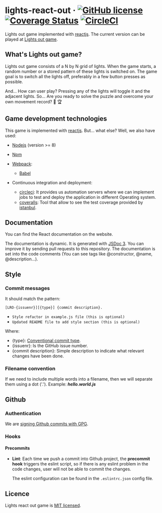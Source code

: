 # lights-react-out &middot; [![GitHub license](https://img.shields.io/badge/license-MIT-blue.svg)](https://github.com/wachino/lights-react-out/blob/master/LICENSE) [![Coverage Status](https://coveralls.io/repos/github/wachino/lights-react-out/badge.svg?branch=master)](https://coveralls.io/github/wachino/lights-react-out?branch=master) [![CircleCI](https://circleci.com/gh/wachino/lights-react-out.svg?style=shield)](https://circleci.com/gh/wachino/lights-react-out)
Lights out game implemented with [reactjs](https://github.com/facebook/react). The current version can be played at [Lights out game](http://wachino.github.io/lights-react-out).

## What's Lights out game?

Lights out game consists of a N by N grid of lights. When the game starts, a random number or a stored pattern of these lights is switched on. The game goal is to switch all the lights off, preferably in a few button presses as possible.

And... How can user play? Pressing any of the lights will toggle it and the adjacent lights. So... Are you ready to solve the puzzle and overcome your own movement record? &#x1F4AA; &#x1F3C6;

## Game development technologies
This game is implemented with [reactjs](https://github.com/facebook/react). But... what else? Well, we also have used:
* [Nodejs](https://nodejs.org/en/) (version >= 8)
* [Npm](https://www.npmjs.com)
* [Webpack](https://webpack.js.org):

  * [Babel](https://babeljs.io)

* Continuous integration and deployment:
  
  * [circleci](https://circleci.com): It provides us automation servers where we can implement jobs to test and deploy the application in different Operating system.
  * [coveralls](https://coveralls.io): Tool that allow to see the test coverage provided by [istanbul](https://istanbul.js.org).

## Documentation
You can find the React documentation on the website.

The documentation is dynamic. It is generated with [JSDoc 3](http://usejsdoc.org). You can improve it by sending pull requests to this repository. The documentation is set into the code comments (You can see tags like @constructor, @name, @description...).

## Style
### Commit messages
It should match the pattern:

`[LRO-{issuenr}][{type}] {commit description}.`

  * `Style refactor in example.js file (this is optional)`
  * `Updated README file to add style section (this is optional)`

Where:
  * {type}: [Conventional commit type](https://github.com/pvdlg/conventional-commit-types).
  * {issuenr}: Is the GitHub issue number.
  * {commit description}: Simple description to indicate what relevant changes have been done.

### Filename convention
If we need to include multiple words into a filename, then we will separate them using a dot ('.'). Example:
***hello.world.js***

## Github
### Authentication
We are [signing Github commits with GPG](https://help.github.com/articles/signing-commits-with-gpg/).

### Hooks
#### Precommits
 * **Lint**:
    Each time we push a commit into Github project, the **precommit hook** triggers the eslint script, so if there is any eslint problem in the code changes, user will not be able to commit the changes.

    The eslint configuration can be found in the ```.eslintrc.json``` config file.

## Licence
Lights react out game is [MIT licensed](https://github.com/wachino/lights-react-out/blob/master/LICENSE).

